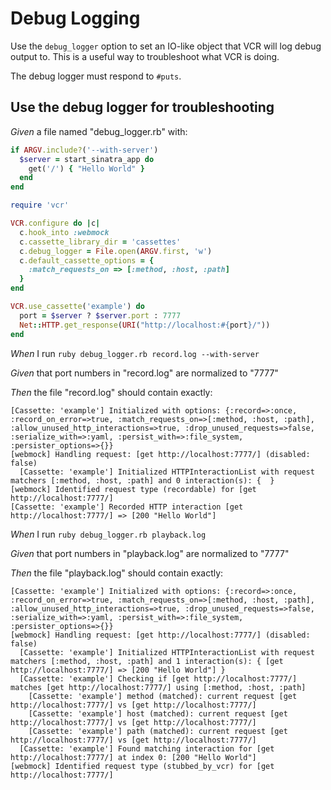 # Debug Logging

Use the `debug_logger` option to set an IO-like object that VCR will log
  debug output to. This is a useful way to troubleshoot what VCR is doing.

  The debug logger must respond to `#puts`.

## Use the debug logger for troubleshooting

_Given_ a file named "debug_logger.rb" with:

```ruby
if ARGV.include?('--with-server')
  $server = start_sinatra_app do
    get('/') { "Hello World" }
  end
end

require 'vcr'

VCR.configure do |c|
  c.hook_into :webmock
  c.cassette_library_dir = 'cassettes'
  c.debug_logger = File.open(ARGV.first, 'w')
  c.default_cassette_options = {
    :match_requests_on => [:method, :host, :path]
  }
end

VCR.use_cassette('example') do
  port = $server ? $server.port : 7777
  Net::HTTP.get_response(URI("http://localhost:#{port}/"))
end
```

_When_ I run `ruby debug_logger.rb record.log --with-server`

_Given_ that port numbers in "record.log" are normalized to "7777"

_Then_ the file "record.log" should contain exactly:

```
[Cassette: 'example'] Initialized with options: {:record=>:once, :record_on_error=>true, :match_requests_on=>[:method, :host, :path], :allow_unused_http_interactions=>true, :drop_unused_requests=>false, :serialize_with=>:yaml, :persist_with=>:file_system, :persister_options=>{}}
[webmock] Handling request: [get http://localhost:7777/] (disabled: false)
  [Cassette: 'example'] Initialized HTTPInteractionList with request matchers [:method, :host, :path] and 0 interaction(s): {  }
[webmock] Identified request type (recordable) for [get http://localhost:7777/]
[Cassette: 'example'] Recorded HTTP interaction [get http://localhost:7777/] => [200 "Hello World"]
```

_When_ I run `ruby debug_logger.rb playback.log`

_Given_ that port numbers in "playback.log" are normalized to "7777"

_Then_ the file "playback.log" should contain exactly:

```
[Cassette: 'example'] Initialized with options: {:record=>:once, :record_on_error=>true, :match_requests_on=>[:method, :host, :path], :allow_unused_http_interactions=>true, :drop_unused_requests=>false, :serialize_with=>:yaml, :persist_with=>:file_system, :persister_options=>{}}
[webmock] Handling request: [get http://localhost:7777/] (disabled: false)
  [Cassette: 'example'] Initialized HTTPInteractionList with request matchers [:method, :host, :path] and 1 interaction(s): { [get http://localhost:7777/] => [200 "Hello World"] }
  [Cassette: 'example'] Checking if [get http://localhost:7777/] matches [get http://localhost:7777/] using [:method, :host, :path]
    [Cassette: 'example'] method (matched): current request [get http://localhost:7777/] vs [get http://localhost:7777/]
    [Cassette: 'example'] host (matched): current request [get http://localhost:7777/] vs [get http://localhost:7777/]
    [Cassette: 'example'] path (matched): current request [get http://localhost:7777/] vs [get http://localhost:7777/]
  [Cassette: 'example'] Found matching interaction for [get http://localhost:7777/] at index 0: [200 "Hello World"]
[webmock] Identified request type (stubbed_by_vcr) for [get http://localhost:7777/]
```
